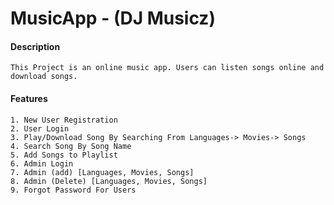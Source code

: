 # MusicApp - (DJ Musicz)
#### Description
```
This Project is an online music app. Users can listen songs online and download songs.
```
#### Features

```
1. New User Registration
2. User Login
3. Play/Download Song By Searching From Languages-> Movies-> Songs
4. Search Song By Song Name
5. Add Songs to Playlist
6. Admin Login
7. Admin (add) [Languages, Movies, Songs]
8. Admin (Delete) [Languages, Movies, Songs]
9. Forgot Password For Users
```
